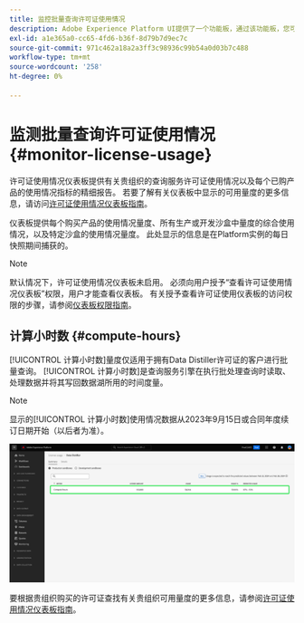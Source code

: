 ```yaml
---
title: 监控批量查询许可证使用情况
description: Adobe Experience Platform UI提供了一个功能板，通过该功能板，您可以查看有关贵组织的Data Distiller许可证使用情况的重要信息。
exl-id: a1e365a0-cc65-4fd6-b36f-8d79b7d9ec7c
source-git-commit: 971c462a18a2a3ff3c98936c99b54a0d03b7c488
workflow-type: tm+mt
source-wordcount: '258'
ht-degree: 0%

---
```


# 监测批量查询许可证使用情况 {#monitor-license-usage}

许可证使用情况仪表板提供有关贵组织的查询服务许可证使用情况以及每个已购产品的使用情况指标的精细报告。 若要了解有关仪表板中显示的可用量度的更多信息，请访问[许可证使用情况仪表板指南](../../dashboards/guides/license-usage.md#available-metrics)。

仪表板提供每个购买产品的使用情况量度、所有生产或开发沙盒中量度的综合使用情况，以及特定沙盒的使用情况量度。 此处显示的信息是在Platform实例的每日快照期间捕获的。

>[!NOTE]
>
>默认情况下，许可证使用情况仪表板未启用。 必须向用户授予“查看许可证使用情况仪表板”权限，用户才能查看仪表板。 有关授予查看许可证使用仪表板的访问权限的步骤，请参阅[仪表板权限指南](../../dashboards/permissions.md)。

## 计算小时数 {#compute-hours}

[!UICONTROL 计算小时数]量度仅适用于拥有Data Distiller许可证的客户进行批量查询。 [!UICONTROL 计算小时数]是查询服务引擎在执行批处理查询时读取、处理数据并将其写回数据湖所用的时间度量。

>[!NOTE]
>
>显示的[!UICONTROL 计算小时数]使用情况数据从2023年9月15日或合同年度续订日期开始（以后者为准）。

![已突出显示计算小时量度的许可证使用情况仪表板。](../images/data-distiller/compute-hours.png)

要根据贵组织购买的许可证查找有关贵组织可用量度的更多信息，请参阅[许可证使用情况仪表板指南](../../dashboards/guides/license-usage.md)。
